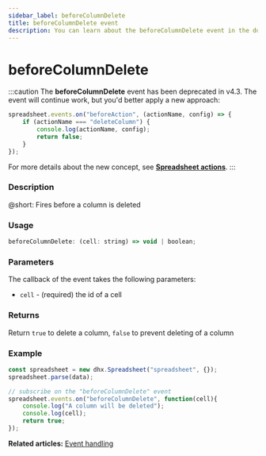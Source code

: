 ```yaml
---
sidebar_label: beforeColumnDelete
title: beforeColumnDelete event
description: You can learn about the beforeColumnDelete event in the documentation of the DHTMLX JavaScript Spreadsheet library. Browse developer guides and API reference, try out code examples and live demos, and download a free 30-day evaluation version of DHTMLX Spreadsheet.
---
```


# beforeColumnDelete

:::caution
The **beforeColumnDelete** event has been deprecated in v4.3. The event will continue work, but you'd better apply a new approach:

~~~js
spreadsheet.events.on("beforeAction", (actionName, config) => {
    if (actionName === "deleteColumn") {
        console.log(actionName, config);
        return false;
    }
});
~~~

For more details about the new concept, see **[Spreadsheet actions](api/overview/actions_overview.md)**. 
:::

### Description

@short: Fires before a column is deleted

### Usage

~~~jsx
beforeColumnDelete: (cell: string) => void | boolean;
~~~

### Parameters

The callback of the event takes the following parameters:

- `cell` - (required) the id of a cell

### Returns

Return `true` to delete a column, `false` to prevent deleting of a column

### Example

~~~jsx {5-9}
const spreadsheet = new dhx.Spreadsheet("spreadsheet", {});
spreadsheet.parse(data);

// subscribe on the "beforeColumnDelete" event
spreadsheet.events.on("beforeColumnDelete", function(cell){
	console.log("A column will be deleted");
    console.log(cell);
    return true;
});
~~~

**Related articles:** [Event handling](handling_events.md)